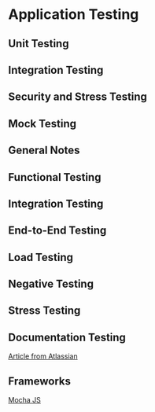 # Application Testing

## Unit Testing

## Integration Testing

## Security and Stress Testing

## Mock Testing

## General Notes

## Functional Testing

## Integration Testing

## End-to-End Testing

## Load Testing

## Negative Testing

## Stress Testing

## Documentation Testing


[Article from Atlassian](https://www.atlassian.com/continuous-delivery/software-testing/types-of-software-testing)

## Frameworks

[Mocha JS](https://mochajs.org/)